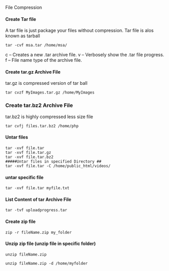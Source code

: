 File Compression

#### Create Tar file
A tar file is just package your files without compression. Tar file is alos known as tarball
```
tar -cvf msa.tar /home/msa/
```
c – Creates a new .tar archive file.
v – Verbosely show the .tar file progress.
f – File name type of the archive file.


#### Create tar.gz Archive File
tar.gz is compressed version of tar ball
```
tar cvzf MyImages.tar.gz /home/MyImages
```

### Create tar.bz2 Archive File
tar.bz2 is highly compressed less size file
```
tar cvfj files.tar.bz2 /home/php
```

#### Untar files
```
tar -xvf file.tar
tar -xvf file.tar.gz
tar -xvf file.tar.bz2
#####Untar files in specified Directory ##
tar -xvf file.tar -C /home/public_html/videos/
```

#### untar specific file
```
tar -xvf file.tar myfile.txt
```

#### List Content of tar Archive File
```
tar -tvf uploadprogress.tar
```

#### Create zip file
```
zip -r fileName.zip my_folder
```

#### Unzip zip file (unzip file in specific folder)
```
unzip fileName.zip

unzip fileName.zip -d /home/myfolder  

```
